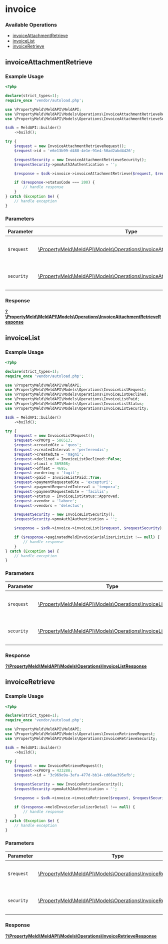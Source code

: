 # invoice

### Available Operations

* [invoiceAttachmentRetrieve](#invoiceattachmentretrieve)
* [invoiceList](#invoicelist)
* [invoiceRetrieve](#invoiceretrieve)

## invoiceAttachmentRetrieve

### Example Usage

```php
<?php

declare(strict_types=1);
require_once 'vendor/autoload.php';

use \PropertyMeld\MeldAPI\MeldAPI;
use \PropertyMeld\MeldAPI\Models\Operations\InvoiceAttachmentRetrieveRequest;
use \PropertyMeld\MeldAPI\Models\Operations\InvoiceAttachmentRetrieveSecurity;

$sdk = MeldAPI::builder()
    ->build();

try {
    $request = new InvoiceAttachmentRetrieveRequest();
    $request->id = 'e6e13b99-d488-4e1e-91e4-50ad2abd4426';

    $requestSecurity = new InvoiceAttachmentRetrieveSecurity();
    $requestSecurity->pmoAuth2Authentication = '';

    $response = $sdk->invoice->invoiceAttachmentRetrieve($request, $requestSecurity);

    if ($response->statusCode === 200) {
        // handle response
    }
} catch (Exception $e) {
    // handle exception
}
```

### Parameters

| Parameter                                                                                                                                 | Type                                                                                                                                      | Required                                                                                                                                  | Description                                                                                                                               |
| ----------------------------------------------------------------------------------------------------------------------------------------- | ----------------------------------------------------------------------------------------------------------------------------------------- | ----------------------------------------------------------------------------------------------------------------------------------------- | ----------------------------------------------------------------------------------------------------------------------------------------- |
| `$request`                                                                                                                                | [\PropertyMeld\MeldAPI\Models\Operations\InvoiceAttachmentRetrieveRequest](../../models/operations/InvoiceAttachmentRetrieveRequest.md)   | :heavy_check_mark:                                                                                                                        | The request object to use for the request.                                                                                                |
| `security`                                                                                                                                | [\PropertyMeld\MeldAPI\Models\Operations\InvoiceAttachmentRetrieveSecurity](../../models/operations/InvoiceAttachmentRetrieveSecurity.md) | :heavy_check_mark:                                                                                                                        | The security requirements to use for the request.                                                                                         |


### Response

**[?\PropertyMeld\MeldAPI\Models\Operations\InvoiceAttachmentRetrieveResponse](../../models/operations/InvoiceAttachmentRetrieveResponse.md)**


## invoiceList

### Example Usage

```php
<?php

declare(strict_types=1);
require_once 'vendor/autoload.php';

use \PropertyMeld\MeldAPI\MeldAPI;
use \PropertyMeld\MeldAPI\Models\Operations\InvoiceListRequest;
use \PropertyMeld\MeldAPI\Models\Operations\InvoiceListDeclined;
use \PropertyMeld\MeldAPI\Models\Operations\InvoiceListPaid;
use \PropertyMeld\MeldAPI\Models\Operations\InvoiceListStatus;
use \PropertyMeld\MeldAPI\Models\Operations\InvoiceListSecurity;

$sdk = MeldAPI::builder()
    ->build();

try {
    $request = new InvoiceListRequest();
    $request->xPmOrg = 586513;
    $request->createdGte = 'quos';
    $request->createdInterval = 'perferendis';
    $request->createdLte = 'magni';
    $request->declined = InvoiceListDeclined::False;
    $request->limit = 369808;
    $request->offset = 4695;
    $request->ordering = 'fugit';
    $request->paid = InvoiceListPaid::True;
    $request->paymentRequestedGte = 'excepturi';
    $request->paymentRequestedInterval = 'tempora';
    $request->paymentRequestedLte = 'facilis';
    $request->status = InvoiceListStatus::Approved;
    $request->vendor = 'labore';
    $request->vendors = 'delectus';

    $requestSecurity = new InvoiceListSecurity();
    $requestSecurity->pmoAuth2Authentication = '';

    $response = $sdk->invoice->invoiceList($request, $requestSecurity);

    if ($response->paginatedMeldInvoiceSerializerListList !== null) {
        // handle response
    }
} catch (Exception $e) {
    // handle exception
}
```

### Parameters

| Parameter                                                                                                     | Type                                                                                                          | Required                                                                                                      | Description                                                                                                   |
| ------------------------------------------------------------------------------------------------------------- | ------------------------------------------------------------------------------------------------------------- | ------------------------------------------------------------------------------------------------------------- | ------------------------------------------------------------------------------------------------------------- |
| `$request`                                                                                                    | [\PropertyMeld\MeldAPI\Models\Operations\InvoiceListRequest](../../models/operations/InvoiceListRequest.md)   | :heavy_check_mark:                                                                                            | The request object to use for the request.                                                                    |
| `security`                                                                                                    | [\PropertyMeld\MeldAPI\Models\Operations\InvoiceListSecurity](../../models/operations/InvoiceListSecurity.md) | :heavy_check_mark:                                                                                            | The security requirements to use for the request.                                                             |


### Response

**[?\PropertyMeld\MeldAPI\Models\Operations\InvoiceListResponse](../../models/operations/InvoiceListResponse.md)**


## invoiceRetrieve

### Example Usage

```php
<?php

declare(strict_types=1);
require_once 'vendor/autoload.php';

use \PropertyMeld\MeldAPI\MeldAPI;
use \PropertyMeld\MeldAPI\Models\Operations\InvoiceRetrieveRequest;
use \PropertyMeld\MeldAPI\Models\Operations\InvoiceRetrieveSecurity;

$sdk = MeldAPI::builder()
    ->build();

try {
    $request = new InvoiceRetrieveRequest();
    $request->xPmOrg = 433288;
    $request->id = '3c969e9a-3efa-477d-bb14-cd66ae395efb';

    $requestSecurity = new InvoiceRetrieveSecurity();
    $requestSecurity->pmoAuth2Authentication = '';

    $response = $sdk->invoice->invoiceRetrieve($request, $requestSecurity);

    if ($response->meldInvoiceSerializerDetail !== null) {
        // handle response
    }
} catch (Exception $e) {
    // handle exception
}
```

### Parameters

| Parameter                                                                                                             | Type                                                                                                                  | Required                                                                                                              | Description                                                                                                           |
| --------------------------------------------------------------------------------------------------------------------- | --------------------------------------------------------------------------------------------------------------------- | --------------------------------------------------------------------------------------------------------------------- | --------------------------------------------------------------------------------------------------------------------- |
| `$request`                                                                                                            | [\PropertyMeld\MeldAPI\Models\Operations\InvoiceRetrieveRequest](../../models/operations/InvoiceRetrieveRequest.md)   | :heavy_check_mark:                                                                                                    | The request object to use for the request.                                                                            |
| `security`                                                                                                            | [\PropertyMeld\MeldAPI\Models\Operations\InvoiceRetrieveSecurity](../../models/operations/InvoiceRetrieveSecurity.md) | :heavy_check_mark:                                                                                                    | The security requirements to use for the request.                                                                     |


### Response

**[?\PropertyMeld\MeldAPI\Models\Operations\InvoiceRetrieveResponse](../../models/operations/InvoiceRetrieveResponse.md)**

